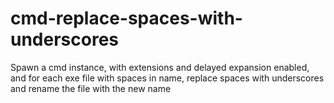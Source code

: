 # cmd-replace-spaces-with-underscores
Spawn a cmd instance, with extensions and delayed expansion enabled, and for each exe file with spaces in name, replace spaces with underscores and rename the file with the new name
